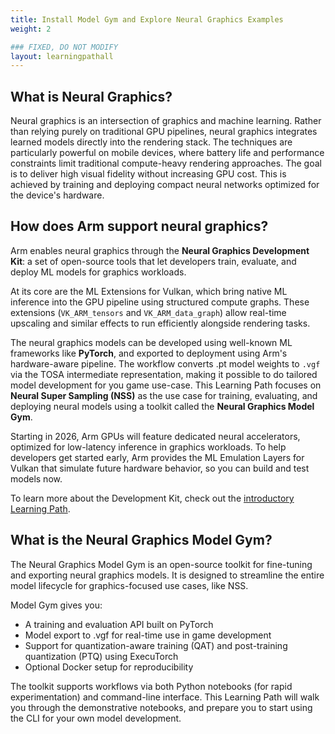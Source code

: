```yaml
---
title: Install Model Gym and Explore Neural Graphics Examples
weight: 2

### FIXED, DO NOT MODIFY
layout: learningpathall
---
```


## What is Neural Graphics?

Neural graphics is an intersection of graphics and machine learning. Rather than relying purely on traditional GPU pipelines, neural graphics integrates learned models directly into the rendering stack. The techniques are particularly powerful on mobile devices, where battery life and performance constraints limit traditional compute-heavy rendering approaches. The goal is to deliver high visual fidelity without increasing GPU cost. This is achieved by training and deploying compact neural networks optimized for the device's hardware.

## How does Arm support neural graphics?

Arm enables neural graphics through the **Neural Graphics Development Kit**: a set of open-source tools that let developers train, evaluate, and deploy ML models for graphics workloads.

At its core are the ML Extensions for Vulkan, which bring native ML inference into the GPU pipeline using structured compute graphs. These extensions (`VK_ARM_tensors` and `VK_ARM_data_graph`) allow real-time upscaling and similar effects to run efficiently alongside rendering tasks.

The neural graphics models can be developed using well-known ML frameworks like **PyTorch**, and exported to deployment using Arm's hardware-aware pipeline. The workflow converts .pt model weights to `.vgf` via the TOSA intermediate representation, making it possible to do tailored model development for you game use-case. This Learning Path focuses on **Neural Super Sampling (NSS)** as the use case for training, evaluating, and deploying neural models using a toolkit called the **Neural Graphics Model Gym**.

Starting in 2026, Arm GPUs will feature dedicated neural accelerators, optimized for low-latency inference in graphics workloads. To help developers get started early, Arm provides the ML Emulation Layers for Vulkan that simulate future hardware behavior, so you can build and test models now.

To learn more about the Development Kit, check out the [introductory Learning Path](/learning-paths/mobile-graphics-and-gaming/vulkan-ml-sample).

## What is the Neural Graphics Model Gym?

The Neural Graphics Model Gym is an open-source toolkit for fine-tuning and exporting neural graphics models. It is designed to streamline the entire model lifecycle for graphics-focused use cases, like NSS.

Model Gym gives you:

- A training and evaluation API built on PyTorch
- Model export to .vgf for real-time use in game development
- Support for quantization-aware training (QAT) and post-training quantization (PTQ) using ExecuTorch
- Optional Docker setup for reproducibility

The toolkit supports workflows via both Python notebooks (for rapid experimentation) and command-line interface. This Learning Path will walk you through the demonstrative notebooks, and prepare you to start using the CLI for your own model development.
